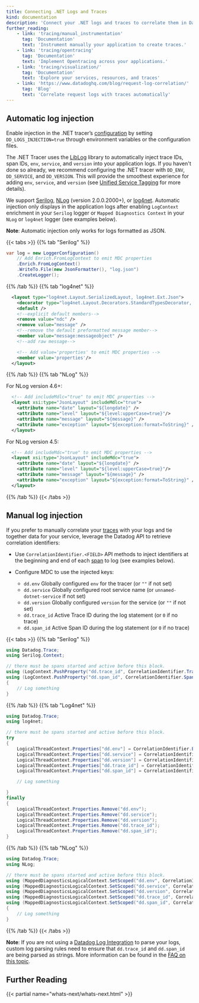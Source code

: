 ```yaml
---
title: Connecting .NET Logs and Traces
kind: documentation
description: 'Connect your .NET logs and traces to correlate them in Datadog.'
further_reading:
    - link: 'tracing/manual_instrumentation'
      tag: 'Documentation'
      text: 'Instrument manually your application to create traces.'
    - link: 'tracing/opentracing'
      tag: 'Documentation'
      text: 'Implement Opentracing across your applications.'
    - link: 'tracing/visualization/'
      tag: 'Documentation'
      text: 'Explore your services, resources, and traces'
    - link: 'https://www.datadoghq.com/blog/request-log-correlation/'
      tag: 'Blog'
      text: 'Correlate request logs with traces automatically'
---
```


## Automatic log injection

Enable injection in the .NET tracer’s [configuration][1] by setting `DD_LOGS_INJECTION=true` through environment variables or the configuration files.

The .NET Tracer uses the [LibLog][2] library to automatically inject trace IDs, span IDs, `env`, `service`, and `version` into your application logs.
If you haven't done so already, we recommend configuring the .NET tracer with `DD_ENV`, `DD_SERVICE`, and `DD_VERSION`. This will provide the smoothest
experience for adding `env`, `service`, and `version` (see [Unified Service Tagging][3] for more details).

We support [Serilog][4], [NLog][5] (version 2.0.0.2000+), or [log4net][6]. Automatic injection only displays in the application logs after enabling `LogContext` enrichment in your `Serilog` logger or `Mapped Diagnostics Context` in your `NLog` or `log4net` logger (see examples below).

**Note**: Automatic injection only works for logs formatted as JSON.

{{< tabs >}}
{{% tab "Serilog" %}}

```csharp
var log = new LoggerConfiguration()
    // Add Enrich.FromLogContext to emit MDC properties
    .Enrich.FromLogContext()
    .WriteTo.File(new JsonFormatter(), "log.json")
    .CreateLogger();
```

{{% /tab %}}
{{% tab "log4net" %}}

```xml
  <layout type="log4net.Layout.SerializedLayout, log4net.Ext.Json">
    <decorator type="log4net.Layout.Decorators.StandardTypesDecorator, log4net.Ext.Json" />
    <default />
    <!--explicit default members-->
    <remove value="ndc" />
    <remove value="message" />
    <!--remove the default preformatted message member-->
    <member value="message:messageobject" />
    <!--add raw message-->

    <!-- Add value='properties' to emit MDC properties -->
    <member value='properties'/>
  </layout>
```

{{% /tab %}}
{{% tab "NLog" %}}

For NLog version 4.6+:

```xml
  <!-- Add includeMdlc="true" to emit MDC properties -->
  <layout xsi:type="JsonLayout" includeMdlc="true">
    <attribute name="date" layout="${longdate}" />
    <attribute name="level" layout="${level:upperCase=true}"/>
    <attribute name="message" layout="${message}" />
    <attribute name="exception" layout="${exception:format=ToString}" />
  </layout>
```

For NLog version 4.5:

```xml
  <!-- Add includeMdc="true" to emit MDC properties -->
  <layout xsi:type="JsonLayout" includeMdc="true">
    <attribute name="date" layout="${longdate}" />
    <attribute name="level" layout="${level:upperCase=true}"/>
    <attribute name="message" layout="${message}" />
    <attribute name="exception" layout="${exception:format=ToString}" />
  </layout>
```

{{% /tab %}}
{{< /tabs >}}


## Manual log injection

If you prefer to manually correlate your [traces][7] with your logs and tie together data for your service,
leverage the Datadog API to retrieve correlation identifiers:

- Use `CorrelationIdentifier.<FIELD>` API methods to inject identifiers at the beginning and end of each [span][8] to log (see examples below).
- Configure MDC to use the injected keys:

    - `dd.env` Globally configured `env` for the tracer (or `""` if not set)
    - `dd.service` Globally configured root service name (or `unnamed-dotnet-service` if not set)
    - `dd.version` Globally configured `version` for the service (or `""` if not set)
    - `dd.trace_id` Active Trace ID during the log statement (or `0` if no trace)
    - `dd.span_id` Active Span ID during the log statement (or `0` if no trace)

{{< tabs >}}
{{% tab "Serilog" %}}

```csharp
using Datadog.Trace;
using Serilog.Context;

// there must be spans started and active before this block.
using (LogContext.PushProperty("dd.trace_id", CorrelationIdentifier.TraceId.ToString()))
using (LogContext.PushProperty("dd.span_id", CorrelationIdentifier.SpanId.ToString()))
{
    // Log something
}
```

{{% /tab %}}
{{% tab "Log4net" %}}

```csharp
using Datadog.Trace;
using log4net;

// there must be spans started and active before this block.
try
{
    LogicalThreadContext.Properties["dd.env"] = CorrelationIdentifier.Env.ToString();
    LogicalThreadContext.Properties["dd.service"] = CorrelationIdentifier.Service.ToString();
    LogicalThreadContext.Properties["dd.version"] = CorrelationIdentifier.Version.ToString();
    LogicalThreadContext.Properties["dd.trace_id"] = CorrelationIdentifier.TraceId.ToString();
    LogicalThreadContext.Properties["dd.span_id"] = CorrelationIdentifier.SpanId.ToString();

    // Log something

}
finally
{
    LogicalThreadContext.Properties.Remove("dd.env");
    LogicalThreadContext.Properties.Remove("dd.service");
    LogicalThreadContext.Properties.Remove("dd.version");
    LogicalThreadContext.Properties.Remove("dd.trace_id");
    LogicalThreadContext.Properties.Remove("dd.span_id");
}
```

{{% /tab %}}
{{% tab "NLog" %}}

```csharp
using Datadog.Trace;
using NLog;

// there must be spans started and active before this block.
using (MappedDiagnosticsLogicalContext.SetScoped("dd.env", CorrelationIdentifier.Env.ToString()))
using (MappedDiagnosticsLogicalContext.SetScoped("dd.service", CorrelationIdentifier.Service.ToString()))
using (MappedDiagnosticsLogicalContext.SetScoped("dd.version", CorrelationIdentifier.Version.ToString()))
using (MappedDiagnosticsLogicalContext.SetScoped("dd.trace_id", CorrelationIdentifier.TraceId.ToString()))
using (MappedDiagnosticsLogicalContext.SetScoped("dd.span_id", CorrelationIdentifier.SpanId.ToString()))
{
    // Log something
}
```

{{% /tab %}}
{{< /tabs >}}

**Note**: If you are not using a [Datadog Log Integration][9] to parse your logs, custom log parsing rules need to ensure that `dd.trace_id` and `dd.span_id` are being parsed as strings. More information can be found in the [FAQ on this topic][10].

## Further Reading

{{< partial name="whats-next/whats-next.html" >}}

[1]: /tracing/setup/dotnet/#configuration
[2]: https://github.com/damianh/LibLog
[3]: /getting_started/getting_started/tagging/unified_service_tagging
[4]: http://serilog.net
[5]: http://nlog-project.org
[6]: https://logging.apache.org/log4net
[7]: /tracing/visualization/#trace
[8]: /tracing/visualization/#spans
[9]: /logs/log_collection/csharp/#configure-your-logger
[10]: /tracing/faq/why-cant-i-see-my-correlated-logs-in-the-trace-id-panel/?tab=custom
